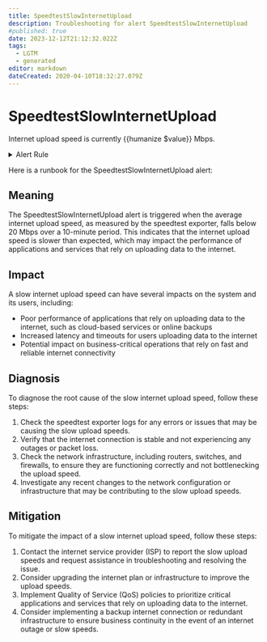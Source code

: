 ```yaml
---
title: SpeedtestSlowInternetUpload
description: Troubleshooting for alert SpeedtestSlowInternetUpload
#published: true
date: 2023-12-12T21:12:32.022Z
tags: 
  - LGTM
  - generated
editor: markdown
dateCreated: 2020-04-10T18:32:27.079Z
---
```


# SpeedtestSlowInternetUpload

Internet upload speed is currently {{humanize $value}} Mbps.

<details>
  <summary>Alert Rule</summary>

{{% rule "speedtest/nlamirault-speedtest-exporter.yml" "SpeedtestSlowInternetUpload" %}}

{{% comment %}}

```yaml
alert: SpeedtestSlowInternetUpload
expr: avg_over_time(speedtest_upload[10m]) < 20
for: 0m
labels:
    severity: warning
annotations:
    summary: SpeedTest Slow Internet Upload (instance {{ $labels.instance }})
    description: |-
        Internet upload speed is currently {{humanize $value}} Mbps.
          VALUE = {{ $value }}
          LABELS = {{ $labels }}
    runbook: https://github.com/srerun/prometheus-alerts/blob/main/content/runbooks/nlamirault-speedtest-exporter/SpeedtestSlowInternetUpload.md

```

{{% /comment %}}

</details>


Here is a runbook for the SpeedtestSlowInternetUpload alert:

## Meaning

The SpeedtestSlowInternetUpload alert is triggered when the average internet upload speed, as measured by the speedtest exporter, falls below 20 Mbps over a 10-minute period. This indicates that the internet upload speed is slower than expected, which may impact the performance of applications and services that rely on uploading data to the internet.

## Impact

A slow internet upload speed can have several impacts on the system and its users, including:

* Poor performance of applications that rely on uploading data to the internet, such as cloud-based services or online backups
* Increased latency and timeouts for users uploading data to the internet
* Potential impact on business-critical operations that rely on fast and reliable internet connectivity

## Diagnosis

To diagnose the root cause of the slow internet upload speed, follow these steps:

1. Check the speedtest exporter logs for any errors or issues that may be causing the slow upload speeds.
2. Verify that the internet connection is stable and not experiencing any outages or packet loss.
3. Check the network infrastructure, including routers, switches, and firewalls, to ensure they are functioning correctly and not bottlenecking the upload speed.
4. Investigate any recent changes to the network configuration or infrastructure that may be contributing to the slow upload speeds.

## Mitigation

To mitigate the impact of a slow internet upload speed, follow these steps:

1. Contact the internet service provider (ISP) to report the slow upload speeds and request assistance in troubleshooting and resolving the issue.
2. Consider upgrading the internet plan or infrastructure to improve the upload speeds.
3. Implement Quality of Service (QoS) policies to prioritize critical applications and services that rely on uploading data to the internet.
4. Consider implementing a backup internet connection or redundant infrastructure to ensure business continuity in the event of an internet outage or slow speeds.